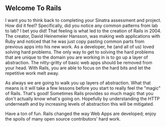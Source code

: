 ## Welcome To Rails

I want you to think back to completing your Sinatra assessment and project. How did it feel? Specifically, did you notice any common patterns from lab to lab? I bet you did! That feeling is what led to the creation of Rails in 2004. The creator, David Heinemeier Hansson, was making web applications with Ruby and noticed that he was just copy pasting common parts from previous apps into his new work. As a developer, he (and all of us) loved solving hard problems. The only way to get to solving the hard problems that are unique to the domain you are working in is to go up a layer of abstraction. The nitty-gritty of basic web apps should be removed from your head. With Rails, you are able to focus on the hard bits and let the repetitive work melt away. 

As always we are going to walk you up layers of abstraction. What that means is it will take a few lessons before you start to really feel the "magic" of Rails. That's good! Sometimes Rails provides so much magic that you don't actually know what's going on. Hopefully by understanding the HTTP underneath and by increasing levels of abstraction this will be mitigated.

Have a ton of fun. Rails changed the way Web Apps are developed; enjoy the spoils of many open source contributors' hard work.

